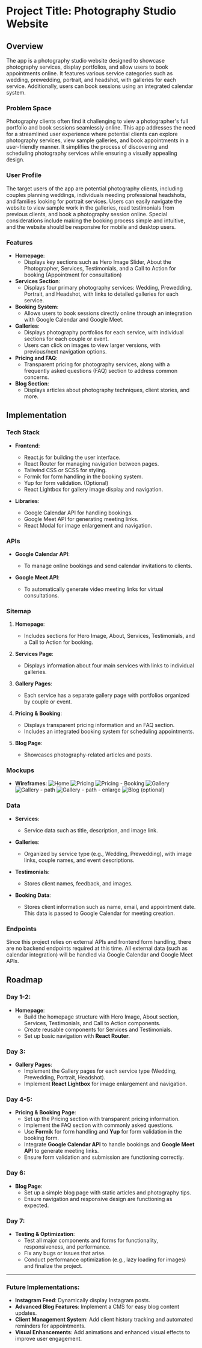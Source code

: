 
# Project Title: Photography Studio Website

## Overview

The app is a photography studio website designed to showcase photography services, display portfolios, and allow users to book appointments online. It features various service categories such as wedding, prewedding, portrait, and headshot, with galleries for each service. Additionally, users can book sessions using an integrated calendar system.

### Problem Space

Photography clients often find it challenging to view a photographer's full portfolio and book sessions seamlessly online. This app addresses the need for a streamlined user experience where potential clients can explore photography services, view sample galleries, and book appointments in a user-friendly manner. It simplifies the process of discovering and scheduling photography services while ensuring a visually appealing design.

### User Profile

The target users of the app are potential photography clients, including couples planning weddings, individuals needing professional headshots, and families looking for portrait services. Users can easily navigate the website to view sample work in the galleries, read testimonials from previous clients, and book a photography session online. Special considerations include making the booking process simple and intuitive, and the website should be responsive for mobile and desktop users.

### Features

- **Homepage**: 
  - Displays key sections such as Hero Image Slider, About the Photographer, Services, Testimonials, and a Call to Action for booking (Appointment for consultation)
- **Services Section**:
  - Displays four primary photography services: Wedding, Prewedding, Portrait, and Headshot, with links to detailed galleries for each service.
- **Booking System**:
  - Allows users to book sessions directly online through an integration with Google Calendar and Google Meet.
- **Galleries**:
  - Displays photography portfolios for each service, with individual sections for each couple or event.
  - Users can click on images to view larger versions, with previous/next navigation options.
- **Pricing and FAQ**:
  - Transparent pricing for photography services, along with a frequently asked questions (FAQ) section to address common concerns.
- **Blog Section**:
  - Displays articles about photography techniques, client stories, and more.

## Implementation

### Tech Stack

- **Frontend**: 
  - React.js for building the user interface.
  - React Router for managing navigation between pages.
  - Tailwind CSS or SCSS for styling.
  - Formik for form handling in the booking system.
  - Yup for form validation. (Optional)
  - React Lightbox for gallery image display and navigation.
  
- **Libraries**:
  - Google Calendar API for handling bookings.
  - Google Meet API for generating meeting links.
  - React Modal for image enlargement and navigation.

### APIs

- **Google Calendar API**: 
  - To manage online bookings and send calendar invitations to clients.
  
- **Google Meet API**: 
  - To automatically generate video meeting links for virtual consultations.

### Sitemap

1. **Homepage**: 
   - Includes sections for Hero Image, About, Services, Testimonials, and a Call to Action for booking.
   
2. **Services Page**: 
   - Displays information about four main services with links to individual galleries.
   
3. **Gallery Pages**: 
   - Each service has a separate gallery page with portfolios organized by couple or event.
   
4. **Pricing & Booking**: 
   - Displays transparent pricing information and an FAQ section.
   - Includes an integrated booking system for scheduling appointments.
   
5. **Blog Page**: 
   - Showcases photography-related articles and posts.

### Mockups

- **Wireframes**:
![Home](https://github.com/user-attachments/assets/df6218f9-f475-492d-9f1a-8d06f597a5b5)
![Pricing](https://github.com/user-attachments/assets/60501ae9-2331-4d3a-bd84-66eb88581e78)
![Pricing - Booking](https://github.com/user-attachments/assets/139bb7ed-d218-494d-99c7-d938e5a7f27f)
![Gallery](https://github.com/user-attachments/assets/0b750c94-ce5d-48bb-808e-4c51863bf0ac)
![Gallery - path](https://github.com/user-attachments/assets/08b13edb-6d11-4213-9126-b9b501c79abe)
![Gallery - path - enlarge](https://github.com/user-attachments/assets/75a3578f-3e01-4f76-8170-a6bce25804ae)
![Blog (optional)](https://github.com/user-attachments/assets/db248645-4bb1-42d7-8a7d-c7a0fddd7a8e)

### Data

- **Services**:
  - Service data such as title, description, and image link.
  
- **Galleries**:
  - Organized by service type (e.g., Wedding, Prewedding), with image links, couple names, and event descriptions.

- **Testimonials**:
  - Stores client names, feedback, and images.
  
- **Booking Data**:
  - Stores client information such as name, email, and appointment date. This data is passed to Google Calendar for meeting creation.

### Endpoints

Since this project relies on external APIs and frontend form handling, there are no backend endpoints required at this time. All external data (such as calendar integration) will be handled via Google Calendar and Google Meet APIs.


## Roadmap

### **Day 1-2:**
   - **Homepage**: 
     - Build the homepage structure with Hero Image, About section, Services, Testimonials, and Call to Action components.
     - Create reusable components for Services and Testimonials.
     - Set up basic navigation with **React Router**.

### **Day 3:**
   - **Gallery Pages**:
     - Implement the Gallery pages for each service type (Wedding, Prewedding, Portrait, Headshot).
     - Implement **React Lightbox** for image enlargement and navigation.

### **Day 4-5:**
   - **Pricing & Booking Page**:
     - Set up the Pricing section with transparent pricing information.
     - Implement the FAQ section with commonly asked questions.
     - Use **Formik** for form handling and **Yup** for form validation in the booking form.
     - Integrate **Google Calendar API** to handle bookings and **Google Meet API** to generate meeting links.
     - Ensure form validation and submission are functioning correctly.

### **Day 6:**
   - **Blog Page**:
     - Set up a simple blog page with static articles and photography tips.
     - Ensure navigation and responsive design are functioning as expected.

### **Day 7:**
   - **Testing & Optimization**:
     - Test all major components and forms for functionality, responsiveness, and performance.
     - Fix any bugs or issues that arise.
     - Conduct performance optimization (e.g., lazy loading for images) and finalize the project.

---

### **Future Implementations:**
- **Instagram Feed**: Dynamically display Instagram posts.
- **Advanced Blog Features**: Implement a CMS for easy blog content updates.
- **Client Management System**: Add client history tracking and automated reminders for appointments.
- **Visual Enhancements**: Add animations and enhanced visual effects to improve user engagement.
